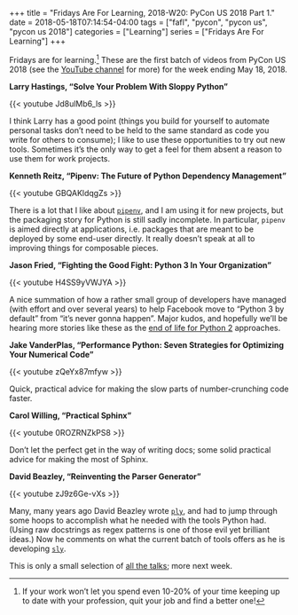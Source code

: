+++
title = "Fridays Are For Learning, 2018-W20: PyCon US 2018 Part 1."
date = 2018-05-18T07:14:54-04:00
tags = ["fafl", "pycon", "pycon us", "pycon us 2018"]
categories = ["Learning"]
series = ["Fridays Are For Learning"]
+++

Fridays are for learning.[^1] These are the first batch of videos from PyCon
US 2018 (see the [YouTube channel] for more) for the week ending May 18, 2018.

[^1]: If your work won’t let you spend even 10-20% of your time keeping up to
      date with your profession, quit your job and find a better one!

[YouTube channel]: https://www.youtube.com/channel/UCsX05-2sVSH7Nx3zuk3NYuQ/videos?flow=grid&view=0&sort=dd

**Larry Hastings, “Solve Your Problem With Sloppy Python”**

{{< youtube Jd8ulMb6_ls >}}

I think Larry has a good point (things you build for yourself to automate
personal tasks don’t need to be held to the same standard as code you write
for others to consume); I like to use these opportunities to try out new
tools. Sometimes it’s the only way to get a feel for them absent a reason to
use them for work projects.

**Kenneth Reitz, “Pipenv: The Future of Python Dependency Management”**

{{< youtube GBQAKldqgZs >}}

There is a lot that I like about [`pipenv`], and I am using it for new projects,
but the packaging story for Python is still sadly incomplete. In particular,
`pipenv` is aimed directly at applications, i.e. packages that are meant to be
deployed by some end-user directly.  It really doesn’t speak at all to
improving things for composable pieces.

[`pipenv`]: https://pipenv.readthedocs.io/en/latest/

**Jason Fried, “Fighting the Good Fight: Python 3 In Your Organization”**

{{< youtube H4SS9yVWJYA >}}

A nice summation of how a rather small group of developers have managed (with
effort and over several years) to help Facebook move to “Python 3 by default”
from “it’s never gonna happen”. Major kudos, and hopefully we’ll be hearing
more stories like these as the [end of life for Python 2] approaches.

[end of life for Python 2]: https://pythonclock.org/

**Jake VanderPlas, “Performance Python: Seven Strategies for Optimizing Your
Numerical Code”**

{{< youtube zQeYx87mfyw >}}

Quick, practical advice for making the slow parts of number-crunching code
faster.

**Carol Willing, “Practical Sphinx”**

{{< youtube 0ROZRNZkPS8 >}}

Don’t let the perfect get in the way of writing docs; some solid practical
advice for making the most of Sphinx.

**David Beazley, “Reinventing the Parser Generator”**

{{< youtube zJ9z6Ge-vXs >}}

Many, many years ago David Beazley wrote [`ply`], and had to jump through some
hoops to accomplish what he needed with the tools Python had. (Using raw
docstrings as regex patterns is one of those evil yet brilliant
ideas.) Now he comments on what the current batch of tools offers as he
is developing [`sly`].

[`ply`]: http://www.dabeaz.com/ply/
[`sly`]: https://github.com/dabeaz/sly

This is only a small selection of [all the talks]; more next week.

[all the talks]: https://www.youtube.com/channel/UCsX05-2sVSH7Nx3zuk3NYuQ/videos?flow=grid&view=0&sort=dd
